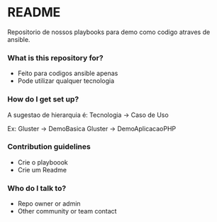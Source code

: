 # README #

Repositorio de nossos playbooks para demo como codigo atraves de ansible. 

### What is this repository for? ###

* Feito para codigos ansible apenas
* Pode utilizar qualquer tecnologia

### How do I get set up? ###

A sugestao de hierarquia é: 
Tecnologia -> Caso de Uso

Ex:
Gluster -> DemoBasica
Gluster -> DemoAplicacaoPHP

### Contribution guidelines ###

* Crie o playboook
* Crie um Readme

### Who do I talk to? ###

* Repo owner or admin
* Other community or team contact